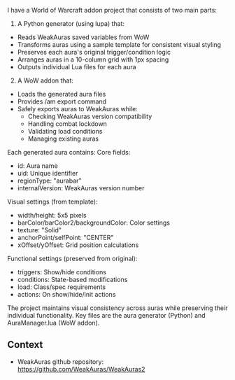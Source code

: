I have a World of Warcraft addon project that consists of two main parts:

1. A Python generator (using lupa) that:
- Reads WeakAuras saved variables from WoW
- Transforms auras using a sample template for consistent visual styling
- Preserves each aura's original trigger/condition logic
- Arranges auras in a 10-column grid with 1px spacing
- Outputs individual Lua files for each aura

2. A WoW addon that:
- Loads the generated aura files
- Provides /am export command
- Safely exports auras to WeakAuras while:
  - Checking WeakAuras version compatibility
  - Handling combat lockdown
  - Validating load conditions
  - Managing existing auras

Each generated aura contains:
Core fields:
- id: Aura name
- uid: Unique identifier
- regionType: "aurabar"
- internalVersion: WeakAuras version number

Visual settings (from template):
- width/height: 5x5 pixels
- barColor/barColor2/backgroundColor: Color settings
- texture: "Solid"
- anchorPoint/selfPoint: "CENTER"
- xOffset/yOffset: Grid position calculations

Functional settings (preserved from original):
- triggers: Show/hide conditions
- conditions: State-based modifications
- load: Class/spec requirements
- actions: On show/hide/init actions

The project maintains visual consistency across auras while preserving their individual functionality. Key files are the aura generator (Python) and AuraManager.lua (WoW addon).

## Context
- WeakAuras github repository: https://github.com/WeakAuras/WeakAuras2


